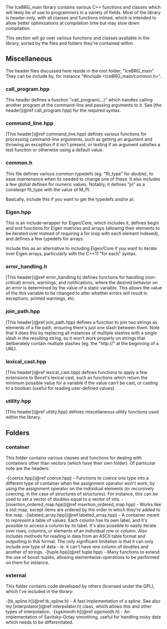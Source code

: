 The IceBRG_main library contains various C++ functions and classes which will likely be of use to programmers in a variety of
fields. Most of the library is header-only, with all classes and functions inlined, which is intended to allow better optimizations
at compilation time but may slow down compilation.

This section will go over various functions and classes available in the library, sorted by the files and folders they're contained
within.

## Miscellaneous

The header files discussed here reside in the root folder, "IceBRG_main". They can be include by, for instance "#include
<IceBRG_main/common.h>".

### call_program.hpp

This header defines a function "call_program(...)" which handles calling another program at the command-line and passing arguments
to it. See [the header](@ref call_program.hpp) for the required syntax.

### command_line.hpp

[This header](@ref command_line.hpp) defines various functions for processing command-line arguments, such as getting an argument and
throwing an exception if it isn't present, or testing if an argument satisfies a test function or otherwise using a default value.

### common.h

This file defines various common typedefs (eg. "flt_type" for double), to ease maintenance when its needed to change one of these. It
also includes a few global defines for numeric values. Notably, it defines "pi" as a constexpr flt_type with the value of M_PI.

Basically, include this if you want to get the typedefs and/or pi.

### Eigen.hpp

This is an include-wrapper for Eigen/Core, which includes it, defines begin and end functions for Eigen matrices and arrays (allowing
their elements to be iterated over instead of requiring a for loop with each element indexed), and defines a few typedefs for arrays.

Include this as an alternative to including Eigen/Core if you want to iterate over Eigen arrays, particularly with the C++11 "for each"
syntax.

### error_handling.h

[This header](@ref error_handling.h) defines functions for handling (non-critical) errors, warnings, and notifications, where the
desired behavior on an error is determined by the value of a static variable. This allows the value of the this variable to be changed
to alter whether errors will result in exceptions, printed warnings, etc.

### join_path.hpp

[This header](@ref join_path.hpp) defines a function to join two strings as elements of a file path, ensuring there's just one slash
between them. Note that it does this by replacing all instances of multiple slashes with a single slash in the resulting string, so it
won't work properly on strings that deliberately contain multiple slashes (eg. the "http://" at the beginning of a URL).

### lexical_cast.hpp

[This header](@ref lexical_cast.hpp) defines functions to apply a few extensions to Boost's lexical cast, such as functions which
return the minimum possible value for a variable if the value can't be cast, or casting to a boolean (useful for reading user-defined
values).

### utility.hpp

[This header](@ref utility.hpp) defines miscellaneous utility functions used within the library.

## Folders

### container

This folder contains various classes and functions for dealing with containers other than vectors (which have their own folder). Of
particular note are the headers:

-[coerce.hpp](@ref coerce.hpp) - Functions to coerce one type into a different type of container when the assignment operator won't
work, by using the assignment operator on the individual elements (or recursively coercing, in the case of structures of structures).
For instance, this can be used to set a vector of doubles equal to a vector of ints.
-[insertion_ordered_map.hpp](@ref insertion_ordered_map.hpp) - Works like a std::map, except items are ordered by the order in which
they're added to the map.
-[labeled_array.hpp](@ref labeled_array.hpp) - A container meant to represent a table of values. Each column has its own label, and
it's possible to access a column by its label. It's also possible to easily iterate over rows, columns, or elements of an individual
row or column. Also includes methods for reading in data from an ASCII table format and outputting in this format. The only
significant limitation is that it can only include one type of data - ie. it can't have one column of doubles and another of strings.
-[tuple.hpp](@ref tuple.hpp) - Many functions to extend the use of boost::tuples, allowing elementwise-operations to be performed on
them for instance.

### external

This folder contains code developed by others (licensed under the GPL), which I've included in the library:

-[tk_spline.h](@ref tk_spline.h) - A fast implementation of a spline. See also my [interpolator](@ref interpolator.h) class,
which allows this and other types of interpolation.
-[sgsmooth.h](@ref sgsmooth.h) - An implementation of Savitsky-Golay smoothing, useful for handling noisy data which needs to be
differentiated.